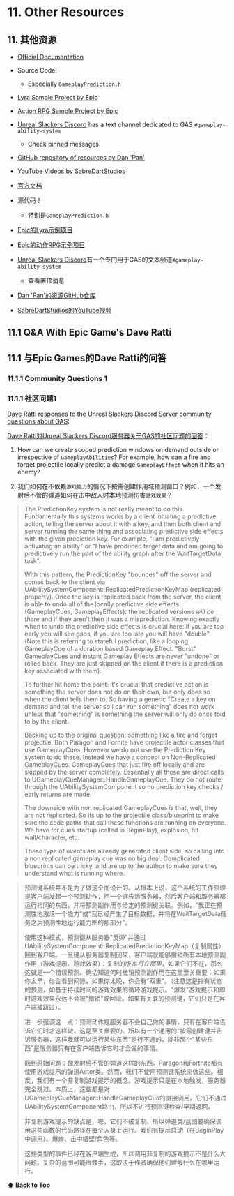 # 11. Other Resources

## 11. 其他资源

* [Official Documentation](https://docs.unrealengine.com/en-US/Gameplay/GameplayAbilitySystem/index.html)
* Source Code!
   * Especially `GameplayPrediction.h`
* [Lyra Sample Project by Epic](https://unrealengine.com/marketplace/en-US/learn/lyra)
* [Action RPG Sample Project by Epic](https://www.unrealengine.com/marketplace/en-US/product/action-rpg)
* [Unreal Slackers Discord](https://unrealslackers.org/) has a text channel dedicated to GAS `#gameplay-ability-system`
   * Check pinned messages
* [GitHub repository of resources by Dan 'Pan'](https://github.com/Pantong51/GASContent)
* [YouTube Videos by SabreDartStudios](https://www.youtube.com/channel/UCCFUhQ6xQyjXDZ_d6X_H_-A)

* [官方文档](https://docs.unrealengine.com/en-US/Gameplay/GameplayAbilitySystem/index.html)
* 源代码！
   * 特别是`GameplayPrediction.h`
* [Epic的Lyra示例项目](https://unrealengine.com/marketplace/en-US/learn/lyra)
* [Epic的动作RPG示例项目](https://www.unrealengine.com/marketplace/en-US/product/action-rpg)
* [Unreal Slackers Discord](https://unrealslackers.org/)有一个专门用于GAS的文本频道`#gameplay-ability-system`
   * 查看置顶消息
* [Dan 'Pan'的资源GitHub仓库](https://github.com/Pantong51/GASContent)
* [SabreDartStudios的YouTube视频](https://www.youtube.com/channel/UCCFUhQ6xQyjXDZ_d6X_H_-A)

## 11.1 Q&A With Epic Game's Dave Ratti

## 11.1 与Epic Games的Dave Ratti的问答

### 11.1.1 Community Questions 1

### 11.1.1 社区问题1

[Dave Ratti responses to the Unreal Slackers Discord Server community questions about GAS](https://epicgames.ent.box.com/s/m1egifkxv3he3u3xezb9hzbgroxyhx89):

[Dave Ratti对Unreal Slackers Discord服务器关于GAS的社区问题的回答](https://epicgames.ent.box.com/s/m1egifkxv3he3u3xezb9hzbgroxyhx89)：

1. How can we create scoped prediction windows on demand outside or irrespective of `GameplayAbilities`? For example, how can a fire and forget projectile locally predict a damage `GameplayEffect` when it hits an enemy?

1. 我们如何在不依赖`游戏能力`的情况下按需创建作用域预测窗口？例如，一个发射后不管的弹道如何在击中敌人时本地预测伤害`游戏效果`？

> The PredictionKey system is not really meant to do this. Fundamentally this systems works by a client initiating a predictive action, telling the server about it with a key, and then both client and server running the same thing and associating predictive side effects with the given prediction key. For example, "I am predictively activating an ability" or "I have produced target data and am going to predictively run the part of the ability graph after the WaitTargetData task".
>
> With this pattern, the PredictionKey "bounces" off the server and comes back to the client via UAbilitySystemComponent::ReplicatedPredictionKeyMap (replicated property). Once the key is replicated back from the server, the client is able to undo all of the locally predictive side effects (GameplayCues, GameplayEffects): the replicated versions *will be there* and if they aren't then it was a misprediction. Knowing exactly when to undo the predictive side effects is crucial here: if you are too early you will see gaps, if you are too late you will have "double". (Note this is referring to stateful prediction, like a looping GameplayCue of a duration based Gameplay Effect. "Burst" GameplayCues and instant Gameplay Effects are never "undone" or rolled back. They are just skipped on the client if there is a prediction key associated with them).
>
> To further hit home the point: it's crucial that predictive action is something the server does not do on their own, but only does so when the client tells them to. So having a generic "Create a key on demand and tell the server so I can run something" does not work unless that "something" is something the server will only do once told to by the client.
>
> Backing up to the original question: something like a fire and forget projectile. Both Paragon and Fornite have projectile actor classes that use GameplayCues. However we do not use the Prediction Key system to do these. Instead we have a concept on Non-Replicated GameplayCues. GameplayCues that just fire off locally and are skipped by the server completely. Essentially all these are direct calls to UGameplayCueManager::HandleGameplayCue. They do not route through the UAbilitySystemComponent so no prediction key checks / early returns are made.
>
> The downside with non replicated GameplayCues is that, well, they are not replicated. So its up to the projectile class/blueprint to make sure the code paths that call these functions are running on everyone. We have for cues startup (called in BeginPlay), explosion, hit wall/character, etc.
>
> These type of events are already generated client side, so calling into a non replicated gameplay cue was no big deal. Complicated blueprints can be tricky, and are up to the author to make sure they understand what is running where.

> 预测键系统并不是为了做这个而设计的。从根本上说，这个系统的工作原理是客户端发起一个预测动作，用一个键告诉服务器，然后客户端和服务器都运行相同的东西，并将预测副作用与给定的预测键关联。例如，"我正在预测性地激活一个能力"或"我已经产生了目标数据，并将在WaitTargetData任务之后预测性地运行能力图的那部分"。
>
> 使用这种模式，预测键从服务器"反弹"并通过UAbilitySystemComponent::ReplicatedPredictionKeyMap（复制属性）回到客户端。一旦键从服务器复制回来，客户端就能够撤销所有本地预测副作用（游戏提示、游戏效果）：复制的版本*将在那里*，如果它们不在，那么这就是一个错误预测。确切知道何时撤销预测副作用在这里至关重要：如果你太早，你会看到间隙，如果你太晚，你会有"双重"。（注意这是指有状态的预测，如基于持续时间的游戏效果的循环游戏提示。"爆发"游戏提示和即时游戏效果永远不会被"撤销"或回滚。如果有关联的预测键，它们只是在客户端被跳过）。
>
> 进一步强调这一点：预测动作是服务器不会自己做的事情，只有在客户端告诉它们时才这样做，这是至关重要的。所以有一个通用的"按需创建键并告诉服务器，这样我就可以运行某些东西"是行不通的，除非那个"某些东西"是服务器只有在客户端告诉它时才会做的事情。
>
> 回到原始问题：像发射后不管的弹道这样的东西。Paragon和Fortnite都有使用游戏提示的弹道Actor类。然而，我们不使用预测键系统来做这些。相反，我们有一个非复制游戏提示的概念。游戏提示只是在本地触发，服务器完全跳过。本质上，这些都是对UGameplayCueManager::HandleGameplayCue的直接调用。它们不通过UAbilitySystemComponent路由，所以不进行预测键检查/早期返回。
>
> 非复制游戏提示的缺点是，嗯，它们不被复制。所以弹道类/蓝图要确保调用这些函数的代码路径在每个人身上运行。我们有提示启动（在BeginPlay中调用）、爆炸、击中墙壁/角色等。
>
> 这些类型的事件已经在客户端生成，所以调用非复制的游戏提示不是什么大问题。复杂的蓝图可能很棘手，这取决于作者确保他们理解什么在哪里运行。

**[⬆ Back to Top](../README.md#table-of-contents)**
